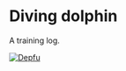 # Diving dolphin

A training log.

[![Depfu](https://badges.depfu.com/badges/cf6309408605d91f15f9ef7696550cfe/status.svg)](https://depfu.com)
